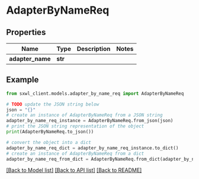 # AdapterByNameReq


## Properties

Name | Type | Description | Notes
------------ | ------------- | ------------- | -------------
**adapter_name** | **str** |  | 

## Example

```python
from sxwl_client.models.adapter_by_name_req import AdapterByNameReq

# TODO update the JSON string below
json = "{}"
# create an instance of AdapterByNameReq from a JSON string
adapter_by_name_req_instance = AdapterByNameReq.from_json(json)
# print the JSON string representation of the object
print(AdapterByNameReq.to_json())

# convert the object into a dict
adapter_by_name_req_dict = adapter_by_name_req_instance.to_dict()
# create an instance of AdapterByNameReq from a dict
adapter_by_name_req_from_dict = AdapterByNameReq.from_dict(adapter_by_name_req_dict)
```
[[Back to Model list]](../README.md#documentation-for-models) [[Back to API list]](../README.md#documentation-for-api-endpoints) [[Back to README]](../README.md)


